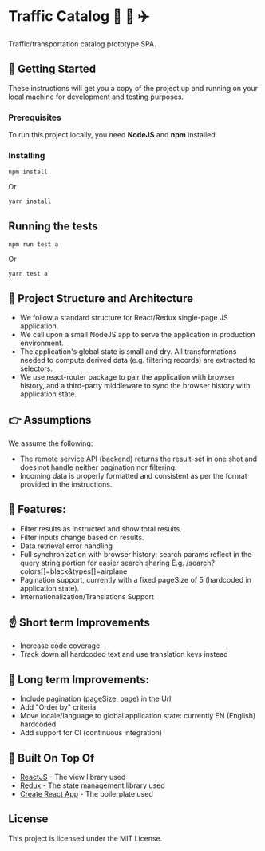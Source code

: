 # Traffic Catalog :steam_locomotive: :car: :airplane:
Traffic/transportation catalog prototype SPA.

## :checkered_flag: Getting Started

These instructions will get you a copy of the project up and running on your local machine for development and testing purposes.

### Prerequisites
To run this project locally, you need **NodeJS** and **npm** installed.

### Installing

```
npm install
```

Or

```
yarn install
```

## Running the tests
```
npm run test a
```
Or
```
yarn test a
```
## :office: Project Structure and Architecture
- We follow a standard structure for React/Redux single-page JS application.
- We call upon a small NodeJS app to serve the application in production environment.
- The application's global state is small and dry. 
All transformations needed to compute derived data (e.g. filtering records) are extracted to selectors.
- We use react-router package to pair the application with browser history, and a third-party middleware to sync the browser history with application state.

## :point_right: Assumptions
We assume the following:
- The remote service API (backend) returns the result-set in one shot and does not handle neither pagination nor filtering.
- Incoming data is properly formatted and consistent as per the format provided in the instructions.

## :rocket: Features:
- Filter results as instructed and show total results.
- Filter inputs change based on results.
- Data retrieval error handling
- Full synchronization with browser history: search params reflect in the query string portion for easier search sharing
E.g. /search?colors[]=black&types[]=airplane
- Pagination support, currently with a fixed pageSize of 5 (hardcoded in application state).
- Internationalization/Translations Support

## :point_up: Short term Improvements
- Increase code coverage
- Track down all hardcoded text and use translation keys instead

## :pray: Long term Improvements:
- Include pagination (pageSize, page) in the Url.
- Add "Order by" criteria
- Move locale/language to global application state: currently EN (English) hardcoded
- Add support for CI (continuous integration)

## :electric_plug: Built On Top Of

* [ReactJS](https://reactjs.org/docs) - The view library used
* [Redux](https://redux.js.org/) - The state management library used
* [Create React App](https://github.com/facebook/create-react-app) - The boilerplate used

## License

This project is licensed under the MIT License.
